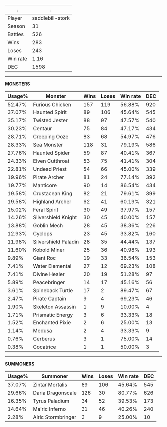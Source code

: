 .|.
|-|-
Player|saddlebill-stork
Season|31
Battles|526
Wins|283
Loses|243
Win rate|1.16
DEC|1598

---
**MONSTERS**

Usage%|Monster|Wins|Loses|Win rate|DEC|
-|-|-|-|-|-|
52.47%|Furious Chicken|157|119|56.88%|920|
37.07%|Haunted Spirit|89|106|45.64%|545|
35.17%|Twisted Jester|88|97|47.57%|540|
30.23%|Centaur|75|84|47.17%|434|
28.71%|Creeping Ooze|83|68|54.97%|476|
28.33%|Sea Monster|118|31|79.19%|586|
27.76%|Haunted Spider|59|87|40.41%|367|
24.33%|Elven Cutthroat|53|75|41.41%|304|
22.81%|Undead Priest|54|66|45.00%|339|
19.96%|Pirate Archer|81|24|77.14%|392|
19.77%|Manticore|90|14|86.54%|434|
19.58%|Crustacean King|82|21|79.61%|399|
19.58%|Highland Archer|62|41|60.19%|321|
15.02%|Feral Spirit|30|49|37.97%|157|
14.26%|Silvershield Knight|30|45|40.00%|157|
13.88%|Goblin Mech|28|45|38.36%|226|
12.93%|Cyclops|23|45|33.82%|160|
11.98%|Silvershield Paladin|28|35|44.44%|137|
11.60%|Kobold Miner|25|36|40.98%|193|
9.89%|Giant Roc|19|33|36.54%|153|
7.41%|Water Elemental|27|12|69.23%|108|
7.41%|Divine Healer|20|19|51.28%|97|
5.89%|Peacebringer|14|17|45.16%|56|
3.61%|Spineback Turtle|17|2|89.47%|67|
2.47%|Pirate Captain|9|4|69.23%|46|
1.90%|Skeleton Assassin|1|9|10.00%|4|
1.71%|Prismatic Energy|3|6|33.33%|18|
1.52%|Enchanted Pixie|2|6|25.00%|13|
1.14%|Medusa|2|4|33.33%|9|
0.76%|Cerberus|3|1|75.00%|14|
0.38%|Cocatrice|1|1|50.00%|3|

---
**SUMMONERS**

Usage%|Summoner|Wins|Loses|Win rate|DEC|
-|-|-|-|-|-|
37.07%|Zintar Mortalis|89|106|45.64%|545|
29.66%|Daria Dragonscale|126|30|80.77%|626|
16.35%|Tyrus Paladium|34|52|39.53%|173|
14.64%|Malric Inferno|31|46|40.26%|240|
2.28%|Alric Stormbringer|3|9|25.00%|10|
